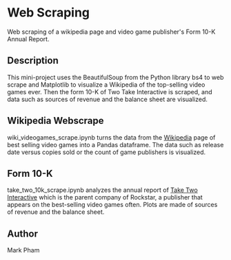 # Web Scraping

Web scraping of a wikipedia page and video game publisher's Form 10-K Annual Report.

## Description

This mini-project uses the BeautifulSoup from the Python library bs4 to web scrape and Matplotlib to visualize a Wikipedia of the top-selling video games ever. Then the form 10-K of Two Take Interactive is scraped, and data such as sources of revenue and the balance sheet are visualized.

## Wikipedia Webscrape 

wiki_videogames_scrape.ipynb turns the data from the [Wikipedia]([https://www.google.com](https://en.wikipedia.org/wiki/List_of_best-selling_video_games)https://en.wikipedia.org/wiki/List_of_best-selling_video_games) page of best selling video games into a Pandas dataframe. The data such as release date versus copies sold or the count of game publishers is visualized.

## Form 10-K

take_two_10k_scrape.ipynb analyzes the annual report of [Take Two Interactive](https://www.sec.gov/Archives/edgar/data/946581/000162828023019851/ttwo-20230331.htm) which is the parent company of Rockstar, a publisher that appears on the best-selling video games often. Plots are made of sources of revenue and the balance sheet.

## Author
 
Mark Pham  
